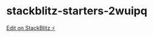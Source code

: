 # stackblitz-starters-2wuipq

[Edit on StackBlitz ⚡️](https://stackblitz.com/edit/stackblitz-starters-tflwib)